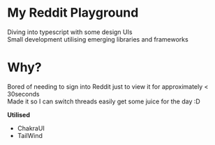 # My Reddit Playground
Diving into typescript with some design UIs\
Small development utilising emerging libraries and frameworks

# Why?
Bored of needing to sign into Reddit just to view it for approximately < 30seconds\
Made it so I can switch threads easily get some juice for the day :D 

**Utilised**
* ChakraUI
* TailWind
